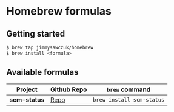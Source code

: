 # Homebrew formulas

## Getting started

```sh
$ brew tap jimmysawczuk/homebrew
$ brew install <formula>
```

## Available formulas

| Project | Github Repo | `brew` command |
|---|---|---|
| **scm-status** | [Repo](https://github.com/jimmysawczuk/scm-status) | `brew install scm-status` |
  
